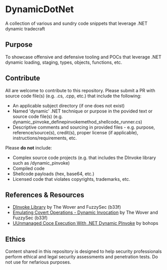 # DynamicDotNet

A collection of various and sundry code snippets that leverage .NET dynamic tradecraft

## Purpose

To showcase offensive and defensive tooling and POCs that leverage .NET dynamic loading, staging, types, objects, functions, etc.

## Contribute

All are welcome to contribute to this repository. Please submit a PR with source code file(s) (e.g. .cs, .cpp, etc.) that include the following:

- An applicable subject directory (if one does not exist)
- Named 'dynamic' .NET technique or purpose in the povided text or source code file(s) (e.g. dynamic_pinvoke_definepinvokemethod_shellcode_runner.cs)
- Descriptive comments and sourcing in provided files - e.g. purpose, reference/source(s), credit(s), proper license (if applicable), instructions/requirements, etc.

Please **do not** include:

- Complex source code projects (e.g. that includes the DInvoke library such as /dynamic_pinvoke)
- Compiled code
- Shellcode payloads (hex, base64, etc.)
- Licensed code that violates copyrights, trademarks, etc.

## References & Resources

- [DInvoke Library](https://github.com/TheWover/DInvoke) by The Wover and FuzzySec (b33f)
- [Emulating Covert Operations - Dynamic Invocation](https://thewover.github.io/Dynamic-Invoke/) by The Wover and FuzzySec (b33f)
- [UUnmanaged Coce Execution With .NET Dynamic PInvoke](https://bohops.com/2022/04/02/unmanaged-code-execution-with-net-dynamic-pinvoke/) by bohops

## Ethics
Content shared in this repository is designed to help security professionals perform ethical and legal security assessments and penetration tests. Do not use for nefarious purposes.
